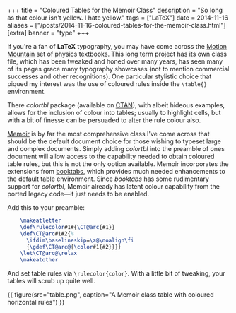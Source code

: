 +++
title = "Coloured Tables for the Memoir Class"
description = "So long as that colour isn't yellow. I hate yellow."
tags = ["LaTeX"]
date = 2014-11-16
aliases = ["/posts/2014-11-16-coloured-tables-for-the-memoir-class.html"]
[extra]
banner = "type"
+++

If you're a fan of **LaTeX** typography, you may have come across the [Motion Mountain](http://www.motionmountain.net/) set of physics textbooks.
This long term project has its own class file, which has been tweaked and honed over many years, has seen many of its pages grace many typography showcases (not to mention commercial successes and other recognitions).
One particular stylistic choice that piqued my interest was the use of coloured rules inside the `\table{}` environment.

There _colortbl_ package (available on [CTAN](http://www.ctan.org/tex-archive/macros/latex/contrib/colortbl/)), with albeit hideous examples, allows for the inclusion of colour into tables; usually to highlight cells, but with a bit of finesse can be persuaded to alter the rule colour also.

<!-- more -->
[Memoir](http://www.ctan.org/tex-archive/macros/latex/contrib/memoir) is by far the most comprehensive class I've come across that should be the default document choice for those wishing to typeset large and complex documents.
Simply adding _colortbl_ into the preamble of ones document will allow access to the capability needed to obtain coloured table rules, but this is not the only option available.
Memoir incorporates the extensions from [booktabs](http://www.ctan.org/tex-archive/macros/latex/contrib/booktabs), which provides much needed enhancements to the default table environment.
Since _booktabs_ has some rudimentary support for _colortbl_, Memoir already has latent colour capability from the ported legacy code&mdash;it just needs to be enabled.

Add this to your preamble:
``` latex
    \makeatletter
    \def\rulecolor#1#{\CT@arc{#1}}
    \def\CT@arc#1#2{%
      \ifdim\baselineskip=\z@\noalign\fi
      {\gdef\CT@arc@{\color#1{#2}}}}
    \let\CT@arc@\relax
    \makeatother
```

And set table rules via `\rulecolor{color}`.
With a little bit of tweaking, your tables will scrub up quite well.

{{ figure(src="table.png", caption="A Memoir class table with coloured horizontal rules") }}
